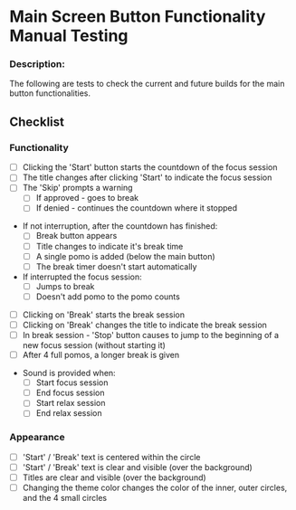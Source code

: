 # Main Screen Button Functionality Manual Testing

### Description:

The following are tests to check the current and future builds for the main button functionalities.

## Checklist

### Functionality

-   [ ] Clicking the 'Start' button starts the countdown of the focus session
-   [ ] The title changes after clicking 'Start' to indicate the focus session
-   [ ] The 'Skip' prompts a warning
    -   [ ] If approved - goes to break
    -   [ ] If denied - continues the countdown where it stopped
-   If not interruption, after the countdown has finished:
    -   [ ] Break button appears
    -   [ ] Title changes to indicate it's break time
    -   [ ] A single pomo is added (below the main button)
    -   [ ] The break timer doesn't start automatically
-   If interrupted the focus session:
    -   [ ] Jumps to break
    -   [ ] Doesn't add pomo to the pomo counts
-   [ ] Clicking on 'Break' starts the break session
-   [ ] Clicking on 'Break' changes the title to indicate the break session
-   [ ] In break session - 'Stop' button causes to jump to the beginning of a new focus session (without starting it)
-   [ ] After 4 full pomos, a longer break is given
-   Sound is provided when:
    -   [ ] Start focus session
    -   [ ] End focus session
    -   [ ] Start relax session
    -   [ ] End relax session

### Appearance

-   [ ] 'Start' / 'Break' text is centered within the circle
-   [ ] 'Start' / 'Break' text is clear and visible (over the background)
-   [ ] Titles are clear and visible (over the background)
-   [ ] Changing the theme color changes the color of the inner, outer circles, and the 4 small circles

